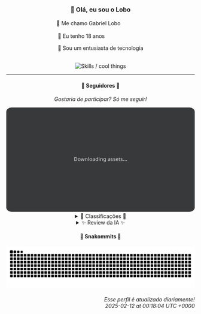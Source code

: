 <div align="center">
  <h3>👋 Olá, eu sou o Lobo</h3>
  
  <p>🐺 Me chamo Gabriel Loboㅤㅤㅤㅤㅤ</p>
  <p>🧔 Eu tenho 18 anosㅤㅤㅤㅤㅤㅤㅤㅤ</p>
  <p>🧠 Sou um entusiasta de tecnologia</p>

  <br/>

  <img width="600" alt="Skills / cool things" src="https://skills-icons.vercel.app/api/icons?i=python,md,html,css,js,github,git,vscode,linux,node,ts,sass,react,vite,vercel,lottie,ionic,capacitor,zustand,framer,firebase,arduino,godot,tailwind,shadcnui,lucide,zorinos,pnpm,reactnative&perline=14" />
</div>

<hr />

<div align="center">
    <h4>👤 Seguidores 👤</h4>
    <p><i>Gostaria de participar? Só me seguir!</i></p>
    <img width="600" src=".github/assets/cards/top3.svg" alt="Top 3 followers contributors (monthly)" />
    <details>
    <summary>🏅 Classificações 🏅</summary>
    <br/>
    <table>
        <thead>
            <tr align="center">
                <th>Posição</th>
                <th>Seguidor</th>
                <th>Contribuições</th>
            </tr>
        </thead>
        <tbody>
            <tr align="center">
                <td>1°</td>
                <td><a href="https://github.com/luannzin">Luan Fabri</a></td>
                <td>95 ctr.</td>
            </tr>
            <tr align="center">
                <td>2°</td>
                <td><a href="https://github.com/RafaZeero">Rafael Lima de Morais</a></td>
                <td>75 ctr.</td>
            </tr>
            <tr align="center">
                <td>3°</td>
                <td><a href="https://github.com/DeividSouSan">Deivid Souza Santana</a></td>
                <td>44 ctr.</td>
            </tr>
            <tr align="center">
                <td>4°</td>
                <td><a href="https://github.com/lucasadsr">Lucas Ribeiro</a></td>
                <td>43 ctr.</td>
            </tr>
            <tr align="center">
                <td>5°</td>
                <td><a href="https://github.com/cookieukw">CookieUkw</a></td>
                <td>41 ctr.</td>
            </tr>
            <tr align="center">
                <td>6°</td>
                <td><a href="https://github.com/felipegueller">Felipe Gueller</a></td>
                <td>33 ctr.</td>
            </tr>
            <tr align="center">
                <td>7°</td>
                <td><a href="https://github.com/Cr-Israel">Carlos Israel</a></td>
                <td>25 ctr.</td>
            </tr>
            <tr align="center">
                <td>8°</td>
                <td><a href="https://github.com/filipedeschamps">Filipe Deschamps</a></td>
                <td>23 ctr.</td>
            </tr>
            <tr align="center">
                <td>9°</td>
                <td><a href="https://github.com/LucasATS">Lucas Almeida Tiburtino da Silva</a></td>
                <td>22 ctr.</td>
            </tr>
            <tr align="center">
                <td>10°</td>
                <td><a href="https://github.com/giverplay">giverplay</a></td>
                <td>14 ctr.</td>
            </tr>
            <tr align="center">
                <td>11°</td>
                <td><a href="https://github.com/LestterX">LestterX</a></td>
                <td>13 ctr.</td>
            </tr>
            <tr align="center">
                <td>12°</td>
                <td><a href="https://github.com/joao-nery">João Nery</a></td>
                <td>8 ctr.</td>
            </tr>
            <tr align="center">
                <td>13°</td>
                <td><a href="https://github.com/BrenoGiori">Breno Magri Giori</a></td>
                <td>7 ctr.</td>
            </tr>
            <tr align="center">
                <td>14°</td>
                <td><a href="https://github.com/gustavosett">Gustavo Carvalho</a></td>
                <td>6 ctr.</td>
            </tr>
            <tr align="center">
                <td>15°</td>
                <td><a href="https://github.com/DeyvedAntonio">Deyved Antonio</a></td>
                <td>4 ctr.</td>
            </tr>
        </tbody>
    </table>
    </details>
    <details>
    <summary>✨ Review da IA ✨</summary>
    <br/>
    <div align="justify"><p><b>Luan Fabri</b>, com 95 contribuições, você lidera o ranking, parabéns! Mas, "I have a brain" na bio? Sério? A gente já tinha percebido pela sua brilhante ideia de contribuir com um projeto chamado "free-resources". Esperamos que esses recursos gratuitos incluam um curso de auto-estima, porque, sinceramente, com essa bio, você precisa.</p>
<p><b>Rafael Lima de Morais</b>, 75 contribuições. Vim, Go, Rust, TypeScript... Uau, que currículo! Pena que a contribuição mais recente foi num "Ragna clicker". É sério isso? Depois de dominar tantas linguagens, você está gastando seu tempo com um joguinho de clicker? Espero que pelo menos esteja ganhando dinheiro com isso, porque para aprendizado, já deu, né?</p>
<p><b>Deivid Souza Santana</b>, 44 contribuições. Apaixonado por back-end, hein? Mas vamos ser sinceros, o que realmente chama a atenção é seu repositório "GenderClassificationWebApp". Classificar pessoas com base no nome? Genial! Daqui a pouco vai estar criando um algoritmo para prever o futuro com base na cor da cueca. Continue assim, Deivid, o mundo precisa de mais soluções... questionáveis.</p>
<p><b>Lucas Ribeiro</b>, 43 contribuições. Desenvolvedor de Software em Recife. Seu portfólio diz tudo, não é mesmo? Especialmente a parte onde você mostra seus projetos feitos ao longo dos seus estudos. "AMA-server" e "AMA-web"... Sério, Lucas? "Ask Me Anything"? Isso existe desde o Orkut, cara. Inove um pouco, vai! Mas ei, pelo menos o front-end está atualizado, com commits fresquinhos de ontem! Quase que você me engana.</p>
<p><b>CookieUkw</b>, 41 contribuições. Um "Advanced Snake Game"? Que ousadia! E ainda por cima, trabalhando num projeto de IA que talvez se torne consciente. Enquanto isso, a gente aqui, tentando entender como você consegue ter tempo para tudo isso. Ah, e parabéns pela API de biblioteca, aparentemente é o projeto mais recente, quem sabe não lemos um livro de auto ajuda e te indicamos.</p>
<p><b>Felipe Gueller</b>, 33 contribuições. Componentes HTML diversos? Que específico! E ainda está aprendendo HTML, CSS e Javascript no curso da ORIGAMID? Em pleno 2025? Felipe, meu amigo, talvez seja hora de procurar um curso mais... atualizado. Ou quem sabe, criar seus próprios componentes HTML *realmente* diversos, em vez de ficar juntando pedacinhos por aí.</p>
<p><b>Carlos Israel</b>, 25 contribuições. Engenheiro de Software apaixonado por tecnologia. Mas o que a tecnologia sente por você? Porque criar um repositório com o próprio nome "Cr-Israel"? É egocentrismo ou falta de criatividade? NLW Expert, SPA Universe... Parece que você está tentando abraçar o mundo com as mãos, mas acaba só tropeçando nos próprios pés. Menos, Carlos, bem menos.</p>
<p><b>Filipe Deschamps</b>, 23 contribuições. "Quer se sentir competente em programação? Confere isso: curso.dev". Ah, entendi, o guru da programação! Mas com apenas 23 contribuições? Está mais para garoto propaganda do que para programador. Pelo menos o "doom-fire-algorithm" ainda impressiona, mesmo sendo de 2019. Mas, ei, quem somos nós para julgar? Afinal, você tem um curso para vender.</p>
<p><b>Lucas Almeida Tiburtino da Silva</b>, 22 contribuições. "Fã de IA", diz ele. Mas o que a IA acha disso? Será que ela te considera um fã de verdade ou só mais um curioso? E esse "dyMosaic"? Edição de imagem com filtro? Já existem uns 500 aplicativos que fazem isso, Lucas. Mas ei, a persistência é a chave do sucesso. Ou talvez não, mas continue tentando!</p>
<p><b>giverplay</b>, com míseras 14 contribuições. "Olá, estranho! Bem-vindo ao meu perfil". Estranho é você achar que isso é um número aceitável de contribuições. Projetos de jogos em Java de 2020? Sério? Minecraft2D? Já inventaram o 3D, sabia? Talvez seja hora de dar um <i>"next level"</i> na sua carreira e <i>moverit</i> para longe desses projetos jurássicos.</p>
<p><b>LestterX</b>, apenas 13 contribuições. Portfólio e Sistemas? Parece promissor... até você ler a descrição do "app-entregas-v1": "Esta aplicação não persiste os dados". Parabéns pela honestidade, LestterX! Pelo menos você já avisou que seu código é tão volátil quanto as promessas de um político. E um fork de um "whyapp-backend"? A originalidade mandou lembranças.</p>
</div>
    </details>
</div>

<div align="center">
  <h4>🐍 Snakommits 🐍</h4>
    <picture>
      <source media="(prefers-color-scheme: dark)" srcset="https://raw.githubusercontent.com/Lobooooooo14/Lobooooooo14/snake-output/snake-dark.svg">
      <source media="(prefers-color-scheme: light)" srcset="https://raw.githubusercontent.com/Lobooooooo14/Lobooooooo14/snake-output/snake-light.svg">
      <img alt="github contribution grid snake animation" src="https://raw.githubusercontent.com/Lobooooooo14/Lobooooooo14/snake-output/snake-light.svg">
    </picture>
</div>

<h6 align="right">
  Esse perfil é atualizado diariamente!<br/> <i>2025-02-12 at 00:18:04 UTC +0000</i>
<h6>